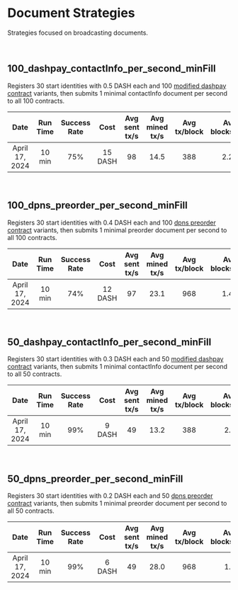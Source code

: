 # Document Strategies
Strategies focused on broadcasting documents.

<br/>

## 100_dashpay_contactInfo_per_second_minFill
Registers 30 start identities with 0.5 DASH each and 100 [modified dashpay contract](https://github.com/dashpay/rs-platform-explorer/blob/time-based-strategy-execution/supporting_files/contract/dashpay-contract-all-mutable.json) variants, then submits 1 minimal contactInfo document per second to all 100 contracts.

| Date | Run Time | Success Rate | Cost | Avg sent tx/s | Avg mined tx/s | Avg tx/block | Avg blocks/min | Attempt count | Success count | Nonce Errors | Timeout Errors | Rate limit error | Other errors |
|:----------:|:----------:|:----------:|:----------:|:----------:|:----------:|:----------:|:----------:|:----------:|:----------:|:----------:|:----------:|:----------:|:----------:|
| April 17, 2024 | 10 min | 75% | 15 DASH | 98 | 14.5 | 388 | 2.24 | 59330 | 44798 | 155 | 250 | 14125 | - |

<br/>

## 100_dpns_preorder_per_second_minFill
Registers 30 start identities with 0.4 DASH each and 100 [dpns preorder contract](https://github.com/dashpay/rs-platform-explorer/blob/time-based-strategy-execution/supporting_files/contract/dpns_contract_preorder.json) variants, then submits 1 minimal preorder document per second to all 100 contracts.

| Date | Run Time | Success Rate | Cost | Avg sent tx/s | Avg mined tx/s | Avg tx/block | Avg blocks/min | Attempt count | Success count | Nonce Errors | Timeout Errors | Rate limit error | Other errors |
|:----------:|:----------:|:----------:|:----------:|:----------:|:----------:|:----------:|:----------:|:----------:|:----------:|:----------:|:----------:|:----------:|:----------:|
| April 17, 2024 | 10 min | 74% | 12 DASH | 97 | 23.1 | 968 | 1.45 | 58830 | 43731 | 0 | 732 | 14352 | - |

<br/>

## 50_dashpay_contactInfo_per_second_minFill
Registers 30 start identities with 0.3 DASH each and 50 [modified dashpay contract](https://github.com/dashpay/rs-platform-explorer/blob/time-based-strategy-execution/supporting_files/contract/dashpay-contract-all-mutable.json) variants, then submits 1 minimal contactInfo document per second to all 50 contracts.

| Date | Run Time | Success Rate | Cost | Avg sent tx/s | Avg mined tx/s | Avg tx/block | Avg blocks/min | Attempt count | Success count | Nonce Errors | Timeout Errors | Rate limit error | Other errors |
|:----------:|:----------:|:----------:|:----------:|:----------:|:----------:|:----------:|:----------:|:----------:|:----------:|:----------:|:----------:|:----------:|:----------:|
| April 17, 2024 | 10 min | 99% | 9 DASH | 49 | 13.2 | 388 | 2.0 | 29730 | 29460 | 0 | 264 | 0 | - |

<br/>

## 50_dpns_preorder_per_second_minFill
Registers 30 start identities with 0.2 DASH each and 50 [dpns preorder contract](https://github.com/dashpay/rs-platform-explorer/blob/time-based-strategy-execution/supporting_files/contract/dpns_contract_preorder.json) variants, then submits 1 minimal preorder document per second to all 50 contracts.

| Date | Run Time | Success Rate | Cost | Avg sent tx/s | Avg mined tx/s | Avg tx/block | Avg blocks/min | Attempt count | Success count | Nonce Errors | Timeout Errors | Rate limit error | Other errors |
|:----------:|:----------:|:----------:|:----------:|:----------:|:----------:|:----------:|:----------:|:----------:|:----------:|:----------:|:----------:|:----------:|:----------:|
| April 17, 2024 | 10 min | 99% | 6 DASH | 49 | 28.0 | 968 | 1.7 | 29630 | 29178 | 0 | 452 | 0 | - |
